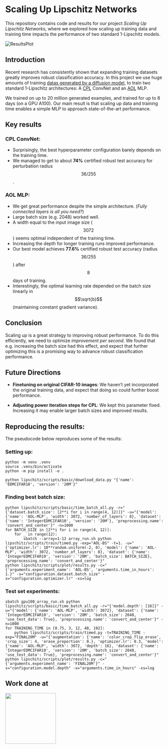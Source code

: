# Scaling Up Lipschitz Networks
This repository contains code and results for our project *Scaling Up Lipschitz Networks*,
where we explored how scaling up training data and training time impacts the performance of 
two standard 1-Lipschitz models.

![ResultsPlot](https://berndprach.github.io/images/blog-posts/scaling_up.png)

## Introduction

Recent research has consistently shown that expanding training datasets greatly improves 
robust classification accuracy.
In this project we use huge amounts of training
[datas generated by a diffusion model](https://github.com/wzekai99/DM-Improves-AT),
to train two standard 1-Lipschitz architectures:
A [CPL](https://proceedings.mlr.press/v162/meunier22a/meunier22a.pdf) ConvNet and an
[AOL](https://arxiv.org/pdf/2208.03160) MLP.

We trained on up to 20 million generated examples, and trained for up to
8 days (on a GPU A100). Our main result is that scaling up data
and training time enables a simple MLP to approach state-of-the-art performance.


## Key results
### CPL ConvNet:
- Surprisingly, the best hyperparameter configuration barely depends on the training time.
- We managed to get to about **74%** certified robust test accuracy for perturbation radius $$36 / 255$$.

### AOL MLP:
- We get great performance despite the simple architecture. (*Fully connected layers is all you need?*)
- Large batch size (e.g. 2048) worked well.
- A width equal to the input image size ($$3072$$) seems optimal independent of the training time.
- Increasing the depth for longer training runs improved performance.
- Our best model achieves **77.6%** certified robust test accuracy (radius $$36 / 255$$) 
after $$8$$ days of training.
- Interestingly, the optimal learning rate depended on the batch size linearly in $$\sqrt{b}$$
(maintaining constant gradient variance).

## Conclusion
Scaling up is a great strategy to improving robust performance. 
To do this efficiently, we need to optimize *improvement per second*. 
We found that e.g. increasing the batch size had this effect, 
and expect that further optimizing this is a promising way to 
advance robust classification performance.

## Future Directions
- **Finetuning on original CIFAR-10 images**: 
We haven’t yet incorporated the original training data, 
and expect that doing so could further boost performance.

- **Adjusting power iteration steps for CPL**: 
We kept this parameter fixed. Increasing it may enable larger batch sizes and improved results.


## Reproducing the results:
The pseudocode below reproduces some of the results:

### Setting up:
```
python -m venv .venv
source .venv/bin/activate
python -m pip install -e .

python lipschitz/scripts/basic/download_data.py "{'name': 'EDMCIFAR10', 'version': '20M'}"
```


### Finding best batch size:
```
python lipschitz/scripts/basic/time_batch_all.py -r="{'dataset.batch_size': [2**i for i in range(4, 12)]}" -u="{'model': {'name': 'AOL-MLP', 'width': 3072, 'number_of_layers': 8}, 'dataset': {'name': 'IntegerEDMCIFAR10', 'version': '20M'}, 'preprocessing.name': 'convert_and_center'}" -n=1000
for BATCH_SIZE in [2**i for i in range(4, 12)]:
    for _ in range(12):
        sbatch --array=1-12 array_run.sh python lipschitz/scripts/train/timed.py -exp="AOL-BS" -t=1. -u="{'optimizer.lr': 10**random.uniform(-2, 0), 'model': {'name': 'AOL-MLP', 'width': 3072, 'number_of_layers': 8}, 'dataset': {'name': 'IntegerEDMCIFAR10', 'version': '20M', 'batch_size': BATCH_SIZE}, 'preprocessing.name': 'convert_and_center'}"
python lipschitz/scripts/plot/results.py -c="{'arguments.experiment_name': 'AOL-BS', 'arguments.time_in_hours': 1.}" -s="configuration.dataset.batch_size" -x="configuration.optimizer.lr" -xs=log
```


### Test set experiments:
```
sbatch gpu100_array_run.sh python lipschitz/scripts/basic/time_batch_all.py -r="{'model.depth': [16]}" -u="{'model': {'name': 'AOL-MLP', 'width': 3072}, 'dataset': {'name': 'IntegerEDMCIFAR10', 'version': '20M', 'batch_size': 2048, 'use_test_data': True}, 'preprocessing.name': 'convert_and_center'}" -n=1000
for TRAINING_TIME in [0.75, 3, 12, 48, 192]:
    python lipschitz/scripts/train/timed.py -t=TRAINING_TIME -exp="FINAL20M" -u="{'augmentation': {'name': 'color_crop_flip_erase', 'crop_size': 4, 'erase_proportion': 0.}, 'optimizer.lr': 0.3, 'model': {'name': 'AOL-MLP', 'width': 3072, 'depth': 16}, 'dataset': {'name': 'IntegerEDMCIFAR10', 'version': '20M', 'batch_size': 2048, 'use_test_data': True}, 'preprocessing.name': 'convert_and_center'}"
python lipschitz/scripts/plot/results.py -c="{'arguments.experiment_name': 'FINAL20M'}" -s="configuration.model.depth" -x="arguments.time_in_hours" -xs=log
```

## Work done at

<a href="https://ist.ac.at/en/research/lampert-group/">
<img src="https://berndprach.github.io/images/ISTA_Logo.png" width="160">
</a>